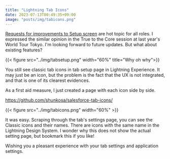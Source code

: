 ```yaml
---
title: "Lightning Tab Icons"
date: 2023-07-13T00:49:35+09:00
image: "posts/img/tabicons.png"
---
```

[Requests for improvements to Setup screen](https://ideas.salesforce.com/s/idea/a0B8W00000PlLy5UAF/unified-design-for-salesforce-setup-enhancing-usability-and-accessibility) are hot topic for all roles. I expressed the similar opinion in the True to the Core session at last year's World Tour Tokyo. I'm looking forward to future updates. But what about existing features?

{{< figure src="../img/tabsetup.png" width="60%" title="Why oh why">}}

You still see classic tab icons in tab setup page in Lightning Experience. It may just be an icon, but the problem is the fact that the UX is not integrated, and that is one of its clearest evidences.

As a first aid measure, I just created a page with each icon side by side. 

https://github.com/shunkosa/salesforce-tab-icons/

{{< figure src="../img/tabicons.png" width="60%" >}}

It was easy. Scraping through the tab's settings page, you can see the Classic icons and their names. There are icons with the same name in the Lightning Design System. I wonder why this does not show the actual setting page, but bookmark this if you like!

Wishing you a pleasant experience with your tab settings and application settings.